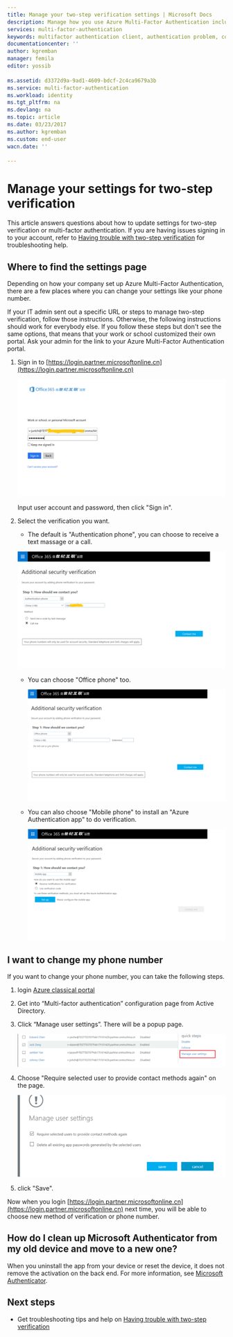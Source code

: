 ```yaml
---
title: Manage your two-step verification settings | Microsoft Docs
description: Manage how you use Azure Multi-Factor Authentication including changing your contact information or configuring your devices.
services: multi-factor-authentication
keywords: multifactor authentication client, authentication problem, correlation ID
documentationcenter: ''
author: kgremban
manager: femila
editor: yossib

ms.assetid: d3372d9a-9ad1-4609-bdcf-2c4ca9679a3b
ms.service: multi-factor-authentication
ms.workload: identity
ms.tgt_pltfrm: na
ms.devlang: na
ms.topic: article
ms.date: 03/23/2017
ms.author: kgremban
ms.custom: end-user
wacn.date: ''

---
```

# Manage your settings for two-step verification
This article answers questions about how to update settings for two-step verification or multi-factor authentication. If you are having issues signing in to your account, refer to [Having trouble with two-step verification](multi-factor-authentication-end-user-troubleshoot.md) for troubleshooting help.

## Where to find the settings page
Depending on how your company set up Azure Multi-Factor Authentication, there are a few places where you can change your settings like your phone number.

If your IT admin sent out a specific URL or steps to manage two-step verification, follow those instructions. Otherwise, the following instructions should work for everybody else. If you follow these steps but don't see the same options, that means that your work or school customized their own portal. Ask your admin for the link to your Azure Multi-Factor Authentication portal.

1. Sign in to [https://login.partner.microsoftonline.cn](https://login.partner.microsoftonline.cn)  

	![1](./media/multi-factor-authentication-end-user-manage/1.png)  

	Input user account and password, then click "Sign in".	

2. Select the verification you want.

    - The default is "Authentication phone", you can choose to receive a text massage or a call.
        
	![2](./media/multi-factor-authentication-end-user-manage/2.png)  

    - You can choose "Office phone" too.
    
        ![3](./media/multi-factor-authentication-end-user-manage/3.png)     
    
    - You can also choose "Mobile phone" to install an "Azure Authentication app" to do verification.
    
        ![4](./media/multi-factor-authentication-end-user-manage/4.png) 


## I want to change my phone number

If you want to change your phone number, you can take the following steps.

1. login [Azure classical portal](https://manage.windowsazure.cn/)

2. Get into “Multi-factor authentication” configuration page from Active Directory.

3. Click “Manage user settings”. There will be a popup page.

	![5](./media/multi-factor-authentication-end-user-manage/5.png)  

4. Choose "Require selected user to provide contact methods again" on the page.

	![6](./media/multi-factor-authentication-end-user-manage/6.png)  

5. click "Save".

Now when you login [https://login.partner.microsoftonline.cn](https://login.partner.microsoftonline.cn) next time, 
you will be able to choose new method of verification or phone number.

## How do I clean up Microsoft Authenticator from my old device and move to a new one?
When you uninstall the app from your device or reset the device, it does not remove the activation on the back end. For more information, see [Microsoft Authenticator](microsoft-authenticator-app-how-to.md).

## Next steps
- Get troubleshooting tips and help on [Having trouble with two-step verification](multi-factor-authentication-end-user-troubleshoot.md)

